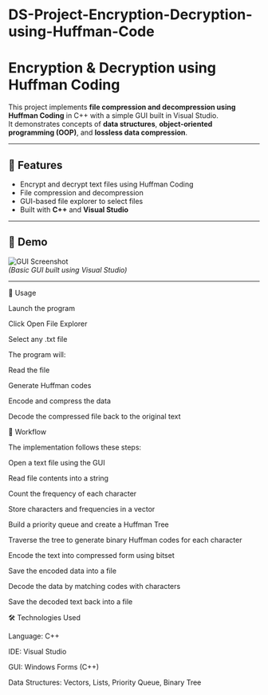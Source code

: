 # DS-Project-Encryption-Decryption-using-Huffman-Code
# Encryption & Decryption using Huffman Coding

This project implements **file compression and decompression using Huffman Coding** in C++ with a simple GUI built in Visual Studio.  
It demonstrates concepts of **data structures**, **object-oriented programming (OOP)**, and **lossless data compression**.

---

## 📌 Features
- Encrypt and decrypt text files using Huffman Coding  
- File compression and decompression  
- GUI-based file explorer to select files  
- Built with **C++** and **Visual Studio**  

---

## 🎨 Demo
![GUI Screenshot](screenshot.png)  
*(Basic GUI built using Visual Studio)*

---

🚀 Usage

Launch the program

Click Open File Explorer

Select any .txt file

The program will:

Read the file

Generate Huffman codes

Encode and compress the data

Decode the compressed file back to the original text

🔎 Workflow

The implementation follows these steps:

Open a text file using the GUI

Read file contents into a string

Count the frequency of each character

Store characters and frequencies in a vector

Build a priority queue and create a Huffman Tree

Traverse the tree to generate binary Huffman codes for each character

Encode the text into compressed form using bitset

Save the encoded data into a file

Decode the data by matching codes with characters

Save the decoded text back into a file

🛠️ Technologies Used

Language: C++

IDE: Visual Studio

GUI: Windows Forms (C++)

Data Structures: Vectors, Lists, Priority Queue, Binary Tree
